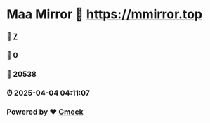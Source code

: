 # Maa Mirror :link: https://mmirror.top 
### :page_facing_up: [7](https://mmirror.top/tag.html) 
### :speech_balloon: 0 
### :hibiscus: 20538 
### :alarm_clock: 2025-04-04 04:11:07 
### Powered by :heart: [Gmeek](https://github.com/Meekdai/Gmeek)
